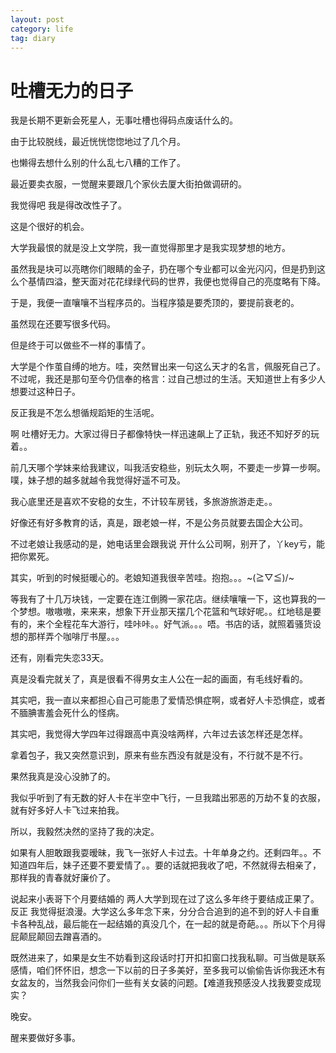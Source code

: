 ```yaml
---
layout: post
category: life
tag: diary
---
```


吐槽无力的日子
===

我是长期不更新会死星人，无事吐槽也得码点废话什么的。

由于比较脱线，最近恍恍惚惚地过了几个月。

也懒得去想什么别的什么乱七八糟的工作了。

最近要卖衣服，一觉醒来要跟几个家伙去厦大街拍做调研的。

我觉得吧 我是得改改性子了。

这是个很好的机会。

大学我最恨的就是没上文学院，我一直觉得那里才是我实现梦想的地方。

虽然我是块可以亮瞎你们眼睛的金子，扔在哪个专业都可以金光闪闪，但是扔到这么个基情四溢，整天面对花花绿绿代码的世界，我便也觉得自己的亮度略有下降。

于是，我便一直嚷嚷不当程序员的。当程序猿是要秃顶的，要提前衰老的。

虽然现在还要写很多代码。

但是终于可以做些不一样的事情了。

大学是个作茧自缚的地方。哇，突然冒出来一句这么天才的名言，佩服死自己了。不过呢，我还是那句至今仍信奉的格言：过自己想过的生活。天知道世上有多少人想要过这种日子。

反正我是不怎么想循规蹈矩的生活呢。

啊 吐槽好无力。大家过得日子都像特快一样迅速飙上了正轨，我还不知好歹的玩着。。

前几天哪个学妹来给我建议，叫我活安稳些，别玩太久啊，不要走一步算一步啊。噗，妹子想的越多就越令我觉得好遥不可及。

我心底里还是喜欢不安稳的女生，不计较车房钱，多旅游旅游走走。。

好像还有好多教育的话，真是，跟老娘一样，不是公务员就要去国企大公司。

不过老娘让我感动的是，她电话里会跟我说 开什么公司啊，别开了，丫key亏，能把你累死。

其实，听到的时候挺暖心的。老娘知道我很辛苦哇。抱抱。。。~\(≧▽≦)/~

等我有了十几万块钱，一定要在连江倒腾一家花店。继续嚷嚷一下，这也算我的一个梦想。嗷嗷嗷，来来来，想象下开业那天摆几个花篮和气球好呢。。红地毯是要有的，来个全程花车大游行，哇咔咔。。好气派。。。唔。书店的话，就照着骚货设想的那样弄个咖啡厅书屋。。。

还有，刚看完失恋33天。

真是没看完就关了，真是很看不得男女主人公在一起的画面，有毛线好看的。

其实吧，我一直以来都担心自己可能患了爱情恐惧症啊，或者好人卡恐惧症，或者不腼腆害羞会死什么的怪病。

其实吧，我觉得大学四年过得跟高中真没啥两样，六年过去该怎样还是怎样。

拿着包子，我又突然意识到，原来有些东西没有就是没有，不行就不是不行。

果然我真是没心没肺了的。

我似乎听到了有无数的好人卡在半空中飞行，一旦我踏出邪恶的万劫不复的衣服，就有好多好人卡飞过来拍我。

所以，我毅然决然的坚持了我的决定。

如果有人胆敢跟我耍暧昧，我飞一张好人卡过去。十年单身之约。还剩四年。。不知道四年后，妹子还要不要爱情了。。要的话就把我收了吧，不然就得去相亲了，那样我的青春就好廉价了。


说起来小表哥下个月要结婚的 两人大学到现在过了这么多年终于要结成正果了。反正 我觉得挺浪漫。大学这么多年念下来，分分合合追到的追不到的好人卡自重卡各种乱战，最后能在一起结婚的真没几个，在一起的就是奇葩。。。所以下个月得屁颠屁颠回去蹭喜酒的。


既然进来了，如果是女生不妨看到这段话时打开扣扣窗口找我私聊。可当做是联系感情，咱们怀怀旧，想念一下以前的日子多美好，至多我可以偷偷告诉你我还木有女盆友的，当然我会问你们一些有关女装的问题。【难道我预感没人找我要变成现实？

晚安。

醒来要做好多事。
